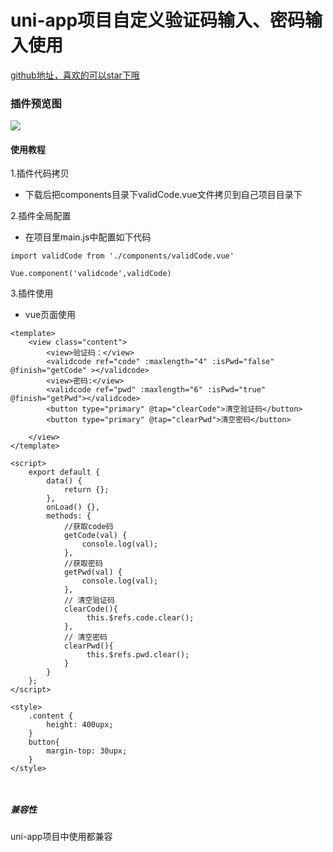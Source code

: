 # uni-app项目自定义验证码输入、密码输入使用

[github地址，喜欢的可以star下哦](https://github.com/xiaowang1314/uniapp-plugin-collections/blob/master/markdowns/validecode.md)

### 插件预览图
![](https://github.com/xiaowang1314/u-validcode/blob/master/static/validecode.gif)

#### 使用教程

1.插件代码拷贝

- 下载后把components目录下validCode.vue文件拷贝到自己项目目录下

2.插件全局配置

- 在项目里main.js中配置如下代码

```
import validCode from './components/validCode.vue'

Vue.component('validcode',validCode)

```

3.插件使用

- vue页面使用

```
<template>
	<view class="content">
		<view>验证码：</view>
		<validcode ref="code" :maxlength="4" :isPwd="false" @finish="getCode" ></validcode>
		<view>密码:</view>
		<validcode ref="pwd" :maxlength="6" :isPwd="true" @finish="getPwd"></validcode>
		<button type="primary" @tap="clearCode">清空验证码</button>
		<button type="primary" @tap="clearPwd">清空密码</button>
		
	</view>
</template>

<script>
	export default {
		data() {
			return {};
		},
		onLoad() {},
		methods: {
			//获取code码
			getCode(val) {
				console.log(val);
			},
			//获取密码
			getPwd(val) {
				console.log(val);
			},
			// 清空验证码
			clearCode(){
				 this.$refs.code.clear();
			},
			// 清空密码
			clearPwd(){
				 this.$refs.pwd.clear();
			}
		}
	};
</script>

<style>
	.content {
		height: 400upx;
	}
	button{
		margin-top: 30upx;
	}
</style>



```


##### 兼容性
uni-app项目中使用都兼容
